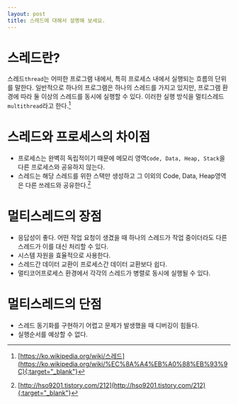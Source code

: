 ```yaml
---
layout: post
title: 스레드에 대해서 설명해 보세요.
---
```


# 스레드란?
스레드`thread`는 어떠한 프로그램 내에서, 특히 프로세스 내에서 실행되는 흐름의 단위를 말한다. 일반적으로 하나의 프로그램은 하나의 스레드를 가지고 있지만, 프로그램 환경에 따라 둘 이상의 스레드를 동시에 실행할 수 있다. 이러한 실행 방식을 멀티스레드`multithread`라고 한다.[^1]

# 스레드와 프로세스의 차이점
* 프로세스는 완벽히 독립적이기 때문에 메모리 영역`Code, Data, Heap, Stack`을 다른 프로세스와 공유하지 않는다.
* 스레드는 해당 스레드를 위한 스택만 생성하고 그 이외의 Code, Data, Heap영역은 다른 쓰레드와 공유한다.[^2]

# 멀티스레드의 장점
* 응답성이 좋다. 어떤 작업 요청이 생겼을 때 하나의 스레드가 작업 중이더라도 다른 스레드가 이를 대신 처리할 수 있다.
* 시스템 자원을 효율적으로 사용한다.
* 스레드간 데이터 교환이 프로세스간 데이터 교환보다 쉽다.
* 멀티코어프로세스 환경에서 각각의 스레드가 병렬로 동시에 실행될 수 있다.

# 멀티스레드의 단점
* 스레드 동기화를 구현하기 어렵고 문제가 발생했을 때 디버깅이 힘들다.
* 실행순서를 예상할 수 없다.


[^1]:[https://ko.wikipedia.org/wiki/스레드](https://ko.wikipedia.org/wiki/%EC%8A%A4%EB%A0%88%EB%93%9C){:target="_blank"}
[^2]:[http://hso9201.tistory.com/212](http://hso9201.tistory.com/212){:target="_blank"}
